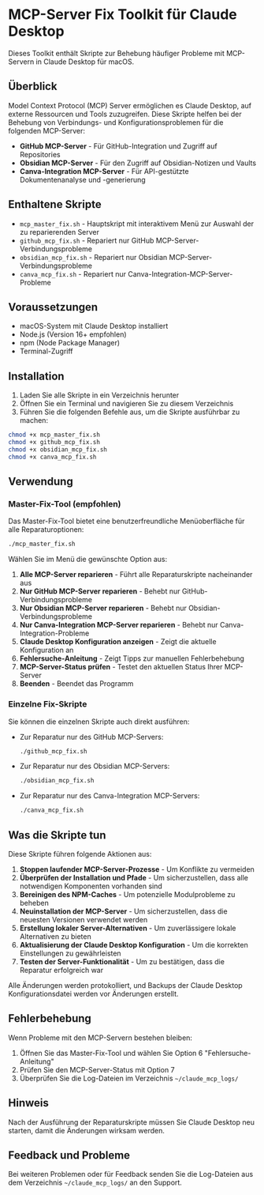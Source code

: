 # MCP-Server Fix Toolkit für Claude Desktop

Dieses Toolkit enthält Skripte zur Behebung häufiger Probleme mit MCP-Servern in Claude Desktop für macOS.

## Überblick

Model Context Protocol (MCP) Server ermöglichen es Claude Desktop, auf externe Ressourcen und Tools zuzugreifen. 
Diese Skripte helfen bei der Behebung von Verbindungs- und Konfigurationsproblemen für die folgenden MCP-Server:

- **GitHub MCP-Server** - Für GitHub-Integration und Zugriff auf Repositories
- **Obsidian MCP-Server** - Für den Zugriff auf Obsidian-Notizen und Vaults
- **Canva-Integration MCP-Server** - Für API-gestützte Dokumentenanalyse und -generierung

## Enthaltene Skripte

- `mcp_master_fix.sh` - Hauptskript mit interaktivem Menü zur Auswahl der zu reparierenden Server
- `github_mcp_fix.sh` - Repariert nur GitHub MCP-Server-Verbindungsprobleme
- `obsidian_mcp_fix.sh` - Repariert nur Obsidian MCP-Server-Verbindungsprobleme
- `canva_mcp_fix.sh` - Repariert nur Canva-Integration-MCP-Server-Probleme

## Voraussetzungen

- macOS-System mit Claude Desktop installiert
- Node.js (Version 16+ empfohlen)
- npm (Node Package Manager)
- Terminal-Zugriff

## Installation

1. Laden Sie alle Skripte in ein Verzeichnis herunter
2. Öffnen Sie ein Terminal und navigieren Sie zu diesem Verzeichnis
3. Führen Sie die folgenden Befehle aus, um die Skripte ausführbar zu machen:

```bash
chmod +x mcp_master_fix.sh
chmod +x github_mcp_fix.sh
chmod +x obsidian_mcp_fix.sh
chmod +x canva_mcp_fix.sh
```

## Verwendung

### Master-Fix-Tool (empfohlen)

Das Master-Fix-Tool bietet eine benutzerfreundliche Menüoberfläche für alle Reparaturoptionen:

```bash
./mcp_master_fix.sh
```

Wählen Sie im Menü die gewünschte Option aus:

1. **Alle MCP-Server reparieren** - Führt alle Reparaturskripte nacheinander aus
2. **Nur GitHub MCP-Server reparieren** - Behebt nur GitHub-Verbindungsprobleme
3. **Nur Obsidian MCP-Server reparieren** - Behebt nur Obsidian-Verbindungsprobleme 
4. **Nur Canva-Integration MCP-Server reparieren** - Behebt nur Canva-Integration-Probleme
5. **Claude Desktop Konfiguration anzeigen** - Zeigt die aktuelle Konfiguration an
6. **Fehlersuche-Anleitung** - Zeigt Tipps zur manuellen Fehlerbehebung
7. **MCP-Server-Status prüfen** - Testet den aktuellen Status Ihrer MCP-Server
8. **Beenden** - Beendet das Programm

### Einzelne Fix-Skripte

Sie können die einzelnen Skripte auch direkt ausführen:

- Zur Reparatur nur des GitHub MCP-Servers:
  ```bash
  ./github_mcp_fix.sh
  ```

- Zur Reparatur nur des Obsidian MCP-Servers:
  ```bash
  ./obsidian_mcp_fix.sh
  ```

- Zur Reparatur nur des Canva-Integration MCP-Servers:
  ```bash
  ./canva_mcp_fix.sh
  ```

## Was die Skripte tun

Diese Skripte führen folgende Aktionen aus:

1. **Stoppen laufender MCP-Server-Prozesse** - Um Konflikte zu vermeiden
2. **Überprüfen der Installation und Pfade** - Um sicherzustellen, dass alle notwendigen Komponenten vorhanden sind
3. **Bereinigen des NPM-Caches** - Um potenzielle Modulprobleme zu beheben
4. **Neuinstallation der MCP-Server** - Um sicherzustellen, dass die neuesten Versionen verwendet werden
5. **Erstellung lokaler Server-Alternativen** - Um zuverlässigere lokale Alternativen zu bieten
6. **Aktualisierung der Claude Desktop Konfiguration** - Um die korrekten Einstellungen zu gewährleisten
7. **Testen der Server-Funktionalität** - Um zu bestätigen, dass die Reparatur erfolgreich war

Alle Änderungen werden protokolliert, und Backups der Claude Desktop Konfigurationsdatei werden vor Änderungen erstellt.

## Fehlerbehebung

Wenn Probleme mit den MCP-Servern bestehen bleiben:

1. Öffnen Sie das Master-Fix-Tool und wählen Sie Option 6 "Fehlersuche-Anleitung"
2. Prüfen Sie den MCP-Server-Status mit Option 7
3. Überprüfen Sie die Log-Dateien im Verzeichnis `~/claude_mcp_logs/`

## Hinweis

Nach der Ausführung der Reparaturskripte müssen Sie Claude Desktop neu starten, damit die Änderungen wirksam werden.

## Feedback und Probleme

Bei weiteren Problemen oder für Feedback senden Sie die Log-Dateien aus dem Verzeichnis `~/claude_mcp_logs/` an den Support.
